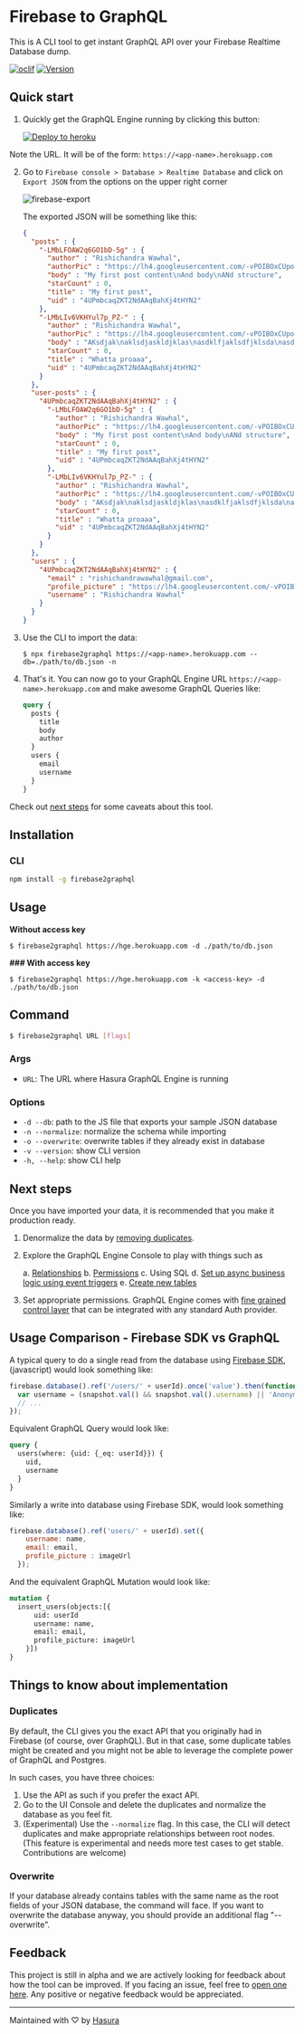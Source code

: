 # Firebase to GraphQL

This is A CLI tool to get instant GraphQL API over your Firebase Realtime Database dump.

[![oclif](https://img.shields.io/badge/cli-oclif-brightgreen.svg)](https://oclif.io)
[![Version](https://img.shields.io/npm/v/firebase2graphql.svg)](https://npmjs.org/package/firebase2graphql)

## Quick start

1. Quickly get the GraphQL Engine running by clicking this button:

   [![Deploy to heroku](https://www.herokucdn.com/deploy/button.svg)](https://heroku.com/deploy?template=https://github.com/hasura/graphql-engine-heroku)

  Note the URL. It will be of the form: `https://<app-name>.herokuapp.com`

2. Go to `Firebase console > Database > Realtime Database` and click on `Export JSON` from the options on the upper right corner

   ![firebase-export](https://raw.githubusercontent.com/wawhal/graphql-engine/firbase2graphql/community/tools/firebase2graphql/assets/firebase-export.png) 

   The exported JSON will be something like this:

    ```json
    {
      "posts" : {
        "-LMbLFOAW2q6GO1bD-5g" : {
          "author" : "Rishichandra Wawhal",
          "authorPic" : "https://lh4.googleusercontent.com/-vPOIBOxCUpo/AAAAAAAAAAI/AAAAAAAAAFo/SKk9hpOB7v4/photo.jpg",
          "body" : "My first post content\nAnd body\nANd structure",
          "starCount" : 0,
          "title" : "My first post",
          "uid" : "4UPmbcaqZKT2NdAAqBahXj4tHYN2"
        },
        "-LMbLIv6VKHYul7p_PZ-" : {
          "author" : "Rishichandra Wawhal",
          "authorPic" : "https://lh4.googleusercontent.com/-vPOIBOxCUpo/AAAAAAAAAAI/AAAAAAAAAFo/SKk9hpOB7v4/photo.jpg",
          "body" : "AKsdjak\naklsdjaskldjklas\nasdklfjaklsdfjklsda\nasdklfjasklf",
          "starCount" : 0,
          "title" : "Whatta proaaa",
          "uid" : "4UPmbcaqZKT2NdAAqBahXj4tHYN2"
        }
      },
      "user-posts" : {
        "4UPmbcaqZKT2NdAAqBahXj4tHYN2" : {
          "-LMbLFOAW2q6GO1bD-5g" : {
            "author" : "Rishichandra Wawhal",
            "authorPic" : "https://lh4.googleusercontent.com/-vPOIBOxCUpo/AAAAAAAAAAI/AAAAAAAAAFo/SKk9hpOB7v4/photo.jpg",
            "body" : "My first post content\nAnd body\nANd structure",
            "starCount" : 0,
            "title" : "My first post",
            "uid" : "4UPmbcaqZKT2NdAAqBahXj4tHYN2"
          },
          "-LMbLIv6VKHYul7p_PZ-" : {
            "author" : "Rishichandra Wawhal",
            "authorPic" : "https://lh4.googleusercontent.com/-vPOIBOxCUpo/AAAAAAAAAAI/AAAAAAAAAFo/SKk9hpOB7v4/photo.jpg",
            "body" : "AKsdjak\naklsdjaskldjklas\nasdklfjaklsdfjklsda\nasdklfjasklf",
            "starCount" : 0,
            "title" : "Whatta proaaa",
            "uid" : "4UPmbcaqZKT2NdAAqBahXj4tHYN2"
          }
        }
      },
      "users" : {
        "4UPmbcaqZKT2NdAAqBahXj4tHYN2" : {
          "email" : "rishichandrawawhal@gmail.com",
          "profile_picture" : "https://lh4.googleusercontent.com/-vPOIBOxCUpo/AAAAAAAAAAI/AAAAAAAAAFo/SKk9hpOB7v4/photo.jpg",
          "username" : "Rishichandra Wawhal"
        }
      }
    }
    ```

4. Use the CLI to import the data:

    ```
    $ npx firebase2graphql https://<app-name>.herokuapp.com --db=./path/to/db.json -n
    ```

5. That's it. You can now go to your GraphQL Engine URL `https://<app-name>.herokuapp.com` and make awesome GraphQL Queries like:

    ```graphql
    query {
      posts {
        title
        body
        author
      }
      users {
        email
        username
      }
    }
    ```

Check out [next steps](#next-steps) for some caveats about this tool.

## Installation

### CLI

```bash
npm install -g firebase2graphql
```

## Usage

**Without access key**

```
$ firebase2graphql https://hge.herokuapp.com -d ./path/to/db.json
```

**### With access key**

```
$ firebase2graphql https://hge.herokuapp.com -k <access-key> -d ./path/to/db.json
```

## Command

```bash
$ firebase2graphql URL [flags]
```

### Args

* `URL`: The URL where Hasura GraphQL Engine is running

### Options

- `-d --db`: path to the JS file that exports your sample JSON database
- `-n --normalize`: normalize the schema while importing
- `-o --overwrite`: overwrite tables if they already exist in database
- `-v --version`: show CLI version
- `-h, --help`: show CLI help

## Next steps

Once you have imported your data, it is recommended that you make it production ready.

1. Denormalize the data by [removing duplicates](#duplicates).
2. Explore the GraphQL Engine Console to play with things such as
   
   a. [Relationships](https://docs.hasura.io/1.0/graphql/manual/schema/relationships/index.html)
   b. [Permissions](https://docs.hasura.io/1.0/graphql/manual/auth/index.html)
   c. Using SQL
   d. [Set up async business logic using event triggers](https://docs.hasura.io/1.0/graphql/manual/event-triggers/index.html)
   e. [Create new tables](https://docs.hasura.io/1.0/graphql/manual/schema/basics.html)

3. Set appropriate permissions. GraphQL Engine comes with [fine grained control layer](https://docs.hasura.io/1.0/graphql/manual/auth/index.html) that can be integrated with any standard Auth provider.

## Usage Comparison - Firebase SDK vs GraphQL

A typical query to do a single read from the database using [Firebase SDK](https://firebase.google.com/docs/reference/), (javascript) would look something like:

```javascript
firebase.database().ref('/users/' + userId).once('value').then(function(snapshot) {
  var username = (snapshot.val() && snapshot.val().username) || 'Anonymous';
  // ...
});
```

Equivalent GraphQL Query would look like:

```graphql
query {
  users(where: {uid: {_eq: userId}}) {
    uid,
    username
  }
}
```

Similarly a write into database using Firebase SDK, would look something like:

```javascript
firebase.database().ref('users/' + userId).set({
    username: name,
    email: email,
    profile_picture : imageUrl
  });
```

And the equivalent GraphQL Mutation would look like:

```graphql
mutation {
  insert_users(objects:[{
      uid: userId
      username: name,
      email: email,
      profile_picture: imageUrl
    }])
}
```

## Things to know about implementation

### Duplicates

By default, the CLI gives you the exact API that you originally had in Firebase (of course, over GraphQL). But in that case, some duplicate tables might be created and you might not be able to leverage the complete power of GraphQL and Postgres.

In such cases, you have three choices:

1. Use the API as such if you prefer the exact API.
2. Go to the UI Console and delete the duplicates and normalize the database as you feel fit.
3. (Experimental) Use the `--normalize` flag. In this case, the CLI will detect duplicates and make appropriate relationships between root nodes. (This feature is experimental and needs more test cases to get stable. Contributions are welcome) 
 

### Overwrite

If your database already contains tables with the same name as the root fields of your JSON database, the command will face. If you want to overwrite the database anyway, you should provide an additional flag "--overwrite".

## Feedback

This project is still in alpha and we are actively looking for feedback about how the tool can be improved. If you facing an issue, feel free to [open one here](https://github.com/hasura/graphql-engine/issues/new). Any positive or negative feedback would be appreciated.

---
Maintained with ♡ by <a href="https://hasura.io">Hasura</a>
